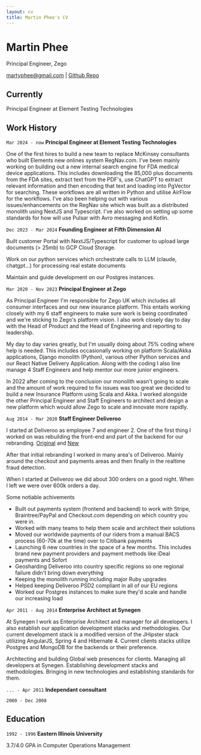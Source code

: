 ```yaml
---
layout: cv
title: Martin Phee's CV
---
```

# Martin Phee
Principal Engineer, Zego

<div id="webaddress">
<a href="martyphee@gmail.com">martyphee@gmail.com</a>
| <a href="https://github.com/martyphee">Github Repo</a>
</div>


## Currently

Principal Engineer at Element Testing Technologies


## Work History
`Mar 2024 - now`
__Principal Engineer at Element Testing Technologies__

One of the first hires to build a new team to replace McKinsey consultants who built Elements new onlines system RegNav.com. I've been mainly working on building out a new internal search engine for FDA medical device applications. This includes downloading the 85,000 plus documents from the FDA sites, extract text from the PDF's, use ChatGPT to extract relevant information and then encoding that text and loading into PgVector for searching. These workflows are all written in Python and utilise AirFlow for the workflows. I've also been helping out with various issues/enhancements on the RegNav site which was built as a distributed monolith using NextJS and Typescript. I've also worked on setting up some standards for how will use Pulsar with Avro messaging and Kotlin.

`Dec 2023 - Mar 2024`
__Founding Engineer at Fifth Dimension AI__

Built customer Portal with NextJS/Typescript for customer to upload large documents (> 25mb) to GCP Cloud Storage.

Work on our python services which orchestrate calls to LLM (claude, chatgpt…) for processing real estate documents

Maintain and guide development on our Postgres instances.


`Mar 2020 - Nov 2023`
__Principal Engineer at Zego__

As Principal Engineer I'm responsible for Zego UK which includes all consumer interfaces and our new insurance platform. This entails working closely with my 6 staff engineers to make sure work is being coordinated and we're sticking to Zego's platform vision. I also work closely day to day with the Head of Product and the Head of Engineering and reporting to leadership. 

My day to day varies greatly, but I'm usually doing about 75% coding where help is needed. This includes occasionally working on platform Scala/Akka applications, Django monolith (Python), various other Python services and our React Native Delivery Application. Along with the coding I also line manage 4 Staff Engineers and help mentor our more junior engineers.

In 2022 after coming to the conclusion our monolith wasn't going to scale and the amount of work required to fix issues was too great we decided to build a new Insurance Platform using Scala and Akka. I worked alongside the other Principal Engineer and Staff Engineers to architect and design a new platform which would allow Zego to scale and innovate more rapidly. 


`Aug 2014 - Mar 2020`
__Staff Engineer Deliveroo__

I started at Deliveroo as employee 7 and engineer 2. One of the first thing I worked on was rebuilding the front-end and part of the backend for our rebranding. [Original](https://web.archive.org/web/20140630215040/https://deliveroo.co.uk/) and [New](https://web.archive.org/web/20141215033841/https://deliveroo.co.uk/)

After that initial rebranding I worked in many area's of Deliveroo. Mainly around the checkout and payments areas and then finally in the realtime fraud detection.

When I started at Deliveroo we did about 300 orders on a good night. When I left we were over 600k orders a day.

Some notiable achivements
  - Built out payments system (frontend and backend) to work with Stripe, Braintree/PayPal and Checkout.com depending on which country you were in.
  - Worked with many teams to help them scale and architect their solutions
  - Moved our worldwide payments of our riders from a manual BACS process (60-70k at the time) over to Citibank payments
  - Launching 6 new countries in the space of a few months. This includes brand new payment providers and payment methods like iDeal payments and Sofort 
  - Geosharding Deliveroo into country specific regions so one regional failure didn't bring down everything
  - Keeping the monolith running including major Ruby upgrades
  - Helped keeping Deliveroo PSD2 compliant in all of our EU regions
  - Worked our Postgres instances to make sure they'd scale and handle our increasing load


`Apr 2011 - Aug 2014`
__Enterprise Architect at Synegen__

At Synegen I work as Enterprise Architect and manager for all developers. I also establish our application development stacks and methodologies. Our current development stack is a modified version of the JHipster stack utilizing AngularJS, Spring 4 and Hibernate 4. Current clients stacks utilize Postgres and MongoDB for the backends or their preference.

Architecting and building Global web presences for clients.
Managing all developers at Synegen.
Establishing development stacks and methodologies.
Bringing in new technologies and establishing standards for them.


`... - Apr 2011`
__Independant consultant__


`2000 - Dec 2008`


## Education

`1992 - 1996`
__Eastern Illinois University__

3.7/4.0 GPA in Computer Operations Management
